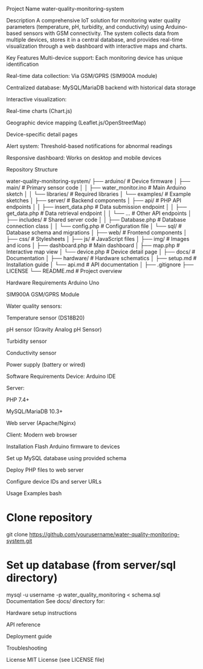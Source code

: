 Project Name
water-quality-monitoring-system

Description
A comprehensive IoT solution for monitoring water quality parameters (temperature, pH, turbidity, and conductivity) using Arduino-based sensors with GSM connectivity. The system collects data from multiple devices, stores it in a central database, and provides real-time visualization through a web dashboard with interactive maps and charts.

Key Features
Multi-device support: Each monitoring device has unique identification

Real-time data collection: Via GSM/GPRS (SIM900A module)

Centralized database: MySQL/MariaDB backend with historical data storage

Interactive visualization:

Real-time charts (Chart.js)

Geographic device mapping (Leaflet.js/OpenStreetMap)

Device-specific detail pages

Alert system: Threshold-based notifications for abnormal readings

Responsive dashboard: Works on desktop and mobile devices

Repository Structure

water-quality-monitoring-system/
├── arduino/                     # Device firmware
│   ├── main/                    # Primary sensor code
│   │   ├── water_monitor.ino    # Main Arduino sketch
│   │   └── libraries/          # Required libraries
│   └── examples/                # Example sketches
│
├── server/                      # Backend components
│   ├── api/                     # PHP API endpoints
│   │   ├── insert_data.php      # Data submission endpoint
│   │   ├── get_data.php         # Data retrieval endpoint
│   │   └── ...                  # Other API endpoints
│   ├── includes/                # Shared server code
│   │   ├── Database.php         # Database connection class
│   │   └── config.php           # Configuration file
│   └── sql/                     # Database schema and migrations
│
├── web/                         # Frontend components
│   ├── css/                     # Stylesheets
│   ├── js/                      # JavaScript files
│   ├── img/                     # Images and icons
│   ├── dashboard.php            # Main dashboard
│   ├── map.php                  # Interactive map view
│   └── device.php               # Device detail page
│
├── docs/                        # Documentation
│   ├── hardware/                # Hardware schematics
│   ├── setup.md                 # Installation guide
│   └── api.md                   # API documentation
│
├── .gitignore
├── LICENSE
└── README.md                    # Project overview

Hardware Requirements
Arduino Uno

SIM900A GSM/GPRS Module

Water quality sensors:

Temperature sensor (DS18B20)

pH sensor (Gravity Analog pH Sensor)

Turbidity sensor

Conductivity sensor

Power supply (battery or wired)

Software Requirements
Device: Arduino IDE

Server:

PHP 7.4+

MySQL/MariaDB 10.3+

Web server (Apache/Nginx)

Client: Modern web browser

Installation
Flash Arduino firmware to devices

Set up MySQL database using provided schema

Deploy PHP files to web server

Configure device IDs and server URLs

Usage Examples
bash
# Clone repository
git clone https://github.com/yourusername/water-quality-monitoring-system.git

# Set up database (from server/sql directory)
mysql -u username -p water_quality_monitoring < schema.sql
Documentation
See docs/ directory for:

Hardware setup instructions

API reference

Deployment guide

Troubleshooting

License
MIT License (see LICENSE file)

